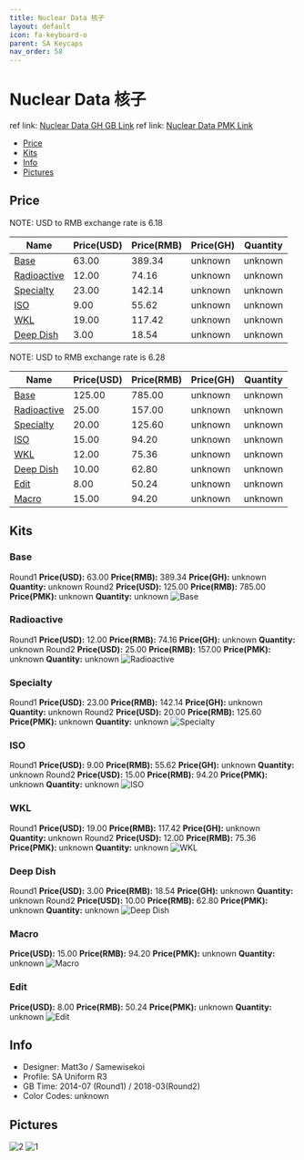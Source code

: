 ```yaml
---
title: Nuclear Data 核子
layout: default
icon: fa-keyboard-o
parent: SA Keycaps
nav_order: 58
---
```


# Nuclear Data 核子

ref link: [Nuclear Data GH GB Link](https://geekhack.org/index.php?topic=61198.0)
ref link: [Nuclear Data PMK Link](https://pimpmykeyboard.com/sa-nuclear-data-keyset/)

* [Price](#price)
* [Kits](#kits)
* [Info](#info)
* [Pictures](#pictures)


## Price  
NOTE: USD to RMB exchange rate is 6.18

| Name          | Price(USD)    |  Price(RMB) |  Price(GH) | Quantity |
| ------------- | ------------- |  ---------- |  --------- | -------- |
|[Base](#base)|63.00|389.34|unknown|unknown|
|[Radioactive](#radioactive)|12.00|74.16|unknown|unknown|
|[Specialty](#specialty)|23.00|142.14|unknown|unknown|
|[ISO](#iso)|9.00|55.62|unknown|unknown|
|[WKL](#wkl)|19.00|117.42|unknown|unknown|
|[Deep Dish](#deepdish)|3.00|18.54|unknown|unknown|

NOTE: USD to RMB exchange rate is 6.28

| Name          | Price(USD)    |  Price(RMB) |  Price(GH) | Quantity |
| ------------- | ------------- |  ---------- |  --------- | -------- |
|[Base](#base)|125.00|785.00|unknown|unknown|
|[Radioactive](#radioactive)|25.00|157.00|unknown|unknown|
|[Specialty](#specialty)|20.00|125.60|unknown|unknown|
|[ISO](#iso)|15.00|94.20|unknown|unknown|
|[WKL](#wkl)|12.00|75.36|unknown|unknown|
|[Deep Dish](#deepdish)|10.00|62.80|unknown|unknown|
|[Edit](#edit)|8.00|50.24|unknown|unknown|
|[Macro](#macro)|15.00|94.20|unknown|unknown|


## Kits
### Base
Round1 **Price(USD):** 63.00    **Price(RMB):** 389.34    **Price(GH):** unknown    **Quantity:** unknown
Round2 **Price(USD):** 125.00    **Price(RMB):** 785.00    **Price(PMK):** unknown    **Quantity:** unknown
<img src="{{ 'assets/images/sa-keycaps/nucleardata/kits_pics/base.png' | relative_url }}" alt="Base" class="image featured">

### Radioactive
Round1 **Price(USD):** 12.00    **Price(RMB):** 74.16    **Price(GH):** unknown    **Quantity:** unknown
Round2 **Price(USD):** 25.00    **Price(RMB):** 157.00    **Price(PMK):** unknown    **Quantity:** unknown
<img src="{{ 'assets/images/sa-keycaps/nucleardata/kits_pics/radioactive.png' | relative_url }}" alt="Radioactive" class="image featured">

### Specialty
Round1 **Price(USD):** 23.00    **Price(RMB):** 142.14    **Price(GH):** unknown    **Quantity:** unknown
Round2 **Price(USD):** 20.00    **Price(RMB):** 125.60    **Price(PMK):** unknown    **Quantity:** unknown
<img src="{{ 'assets/images/sa-keycaps/nucleardata/kits_pics/specialty.png' | relative_url }}" alt="Specialty" class="image featured">

### ISO
Round1 **Price(USD):** 9.00    **Price(RMB):** 55.62    **Price(GH):** unknown    **Quantity:** unknown
Round2 **Price(USD):** 15.00    **Price(RMB):** 94.20    **Price(PMK):** unknown    **Quantity:** unknown
<img src="{{ 'assets/images/sa-keycaps/nucleardata/kits_pics/iso.png' | relative_url }}" alt="ISO" class="image featured">

### WKL
Round1 **Price(USD):** 19.00    **Price(RMB):** 117.42    **Price(GH):** unknown    **Quantity:** unknown
Round2 **Price(USD):** 12.00    **Price(RMB):** 75.36    **Price(PMK):** unknown    **Quantity:** unknown
<img src="{{ 'assets/images/sa-keycaps/nucleardata/kits_pics/wkl.png' | relative_url }}" alt="WKL" class="image featured">

### Deep Dish
Round1 **Price(USD):** 3.00    **Price(RMB):** 18.54    **Price(GH):** unknown    **Quantity:** unknown
Round2 **Price(USD):** 10.00    **Price(RMB):** 62.80    **Price(PMK):** unknown    **Quantity:** unknown
<img src="{{ 'assets/images/sa-keycaps/nucleardata/kits_pics/deep-dish.png' | relative_url }}" alt="Deep Dish" class="image featured">

### Macro
**Price(USD):** 15.00    **Price(RMB):** 94.20    **Price(PMK):** unknown    **Quantity:** unknown
<img src="{{ 'assets/images/sa-keycaps/nucleardata/kits_pics/macro.png' | relative_url }}" alt="Macro" class="image featured">

### Edit
**Price(USD):** 8.00    **Price(RMB):** 50.24    **Price(PMK):** unknown    **Quantity:** unknown
<img src="{{ 'assets/images/sa-keycaps/nucleardata/kits_pics/edit.png' | relative_url }}" alt="Edit" class="image featured">


## Info
* Designer: Matt3o / Samewisekoi
* Profile: SA Uniform R3
* GB Time: 2014-07 (Round1) / 2018-03(Round2)
* Color Codes: unknown  


## Pictures
<img src="{{ 'assets/images/sa-keycaps/nucleardata/rendering_pics/2.jpg' | relative_url }}" alt="2" class="image featured">
<img src="{{ 'assets/images/sa-keycaps/nucleardata/rendering_pics/1.jpg' | relative_url }}" alt="1" class="image featured">
